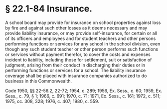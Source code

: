 # § 22.1-84 Insurance.

<p>A school board may provide for insurance on school properties against loss by fire and against such other losses as it deems necessary and may provide liability insurance, or may provide self-insurance, for certain or all of its officers and employees and for student teachers and other persons performing functions or services for any school in the school division, even though any such student teacher or other person performs such functions or services without payment therefor, to cover the costs and expenses incident to liability, including those for settlement, suit or satisfaction of judgment, arising from their conduct in discharging their duties or in performing functions or services for a school. The liability insurance coverage shall be placed with insurance companies authorized to do business in this Commonwealth.</p><p>Code 1950, §§ 22-56.2, 22-72; 1954, c. 289; 1956, Ex. Sess., c. 60; 1959, Ex. Sess., c. 79, § 1; 1966, c. 691; 1970, c. 71; 1971, Ex. Sess., c. 161; 1972, c. 511; 1975, cc. 308, 328; 1976, c. 407; 1980, c. 559.</p>